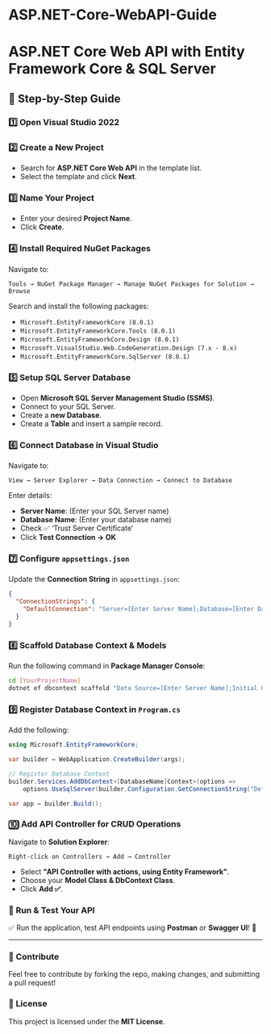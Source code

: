# ASP.NET-Core-WebAPI-Guide


# ASP.NET Core Web API with Entity Framework Core & SQL Server

## 🚀 Step-by-Step Guide

### 1️⃣ Open Visual Studio 2022

### 2️⃣ Create a New Project
- Search for **ASP.NET Core Web API** in the template list.
- Select the template and click **Next**.

### 3️⃣ Name Your Project
- Enter your desired **Project Name**.
- Click **Create**.

### 4️⃣ Install Required NuGet Packages
Navigate to:
```
Tools → NuGet Package Manager → Manage NuGet Packages for Solution → Browse
```
Search and install the following packages:
- `Microsoft.EntityFrameworkCore (8.0.1)`
- `Microsoft.EntityFrameworkCore.Tools (8.0.1)`
- `Microsoft.EntityFrameworkCore.Design (8.0.1)`
- `Microsoft.VisualStudio.Web.CodeGeneration.Design (7.x - 8.x)`
- `Microsoft.EntityFrameworkCore.SqlServer (8.0.1)`

### 5️⃣ Setup SQL Server Database
- Open **Microsoft SQL Server Management Studio (SSMS)**.
- Connect to your SQL Server.
- Create a **new Database**.
- Create a **Table** and insert a sample record.

### 6️⃣ Connect Database in Visual Studio
Navigate to:
```
View → Server Explorer → Data Connection → Connect to Database
```
Enter details:
- **Server Name**: (Enter your SQL Server name)
- **Database Name**: (Enter your database name)
- Check ✅ ‘Trust Server Certificate’
- Click **Test Connection → OK**

### 7️⃣ Configure `appsettings.json`
Update the **Connection String** in `appsettings.json`:
```json
{
  "ConnectionStrings": {
    "DefaultConnection": "Server=[Enter Server Name];Database=[Enter Database Name];Trusted_Connection=True;TrustServerCertificate=true;"
  }
}
```

### 8️⃣ Scaffold Database Context & Models
Run the following command in **Package Manager Console**:
```sh
cd [YourProjectName]
dotnet ef dbcontext scaffold "Data Source=[Enter Server Name];Initial Catalog=[Enter Database Name];Integrated Security=True;Trust Server Certificate=True" Microsoft.EntityFrameworkCore.SqlServer -o Models --force
```

### 9️⃣ Register Database Context in `Program.cs`
Add the following:
```csharp
using Microsoft.EntityFrameworkCore;

var builder = WebApplication.CreateBuilder(args);

// Register Database Context
builder.Services.AddDbContext<[DatabaseName]Context>(options =>
    options.UseSqlServer(builder.Configuration.GetConnectionString("DefaultConnection")));

var app = builder.Build();
```

### 🔟 Add API Controller for CRUD Operations
Navigate to **Solution Explorer**:
```
Right-click on Controllers → Add → Controller
```
- Select **"API Controller with actions, using Entity Framework"**.
- Choose your **Model Class & DbContext Class**.
- Click **Add ✅**.

### 🎉 Run & Test Your API
✅ Run the application, test API endpoints using **Postman** or **Swagger UI**! 🚀

---
### 📌 Contribute
Feel free to contribute by forking the repo, making changes, and submitting a pull request!

### 🔗 License
This project is licensed under the **MIT License**.

